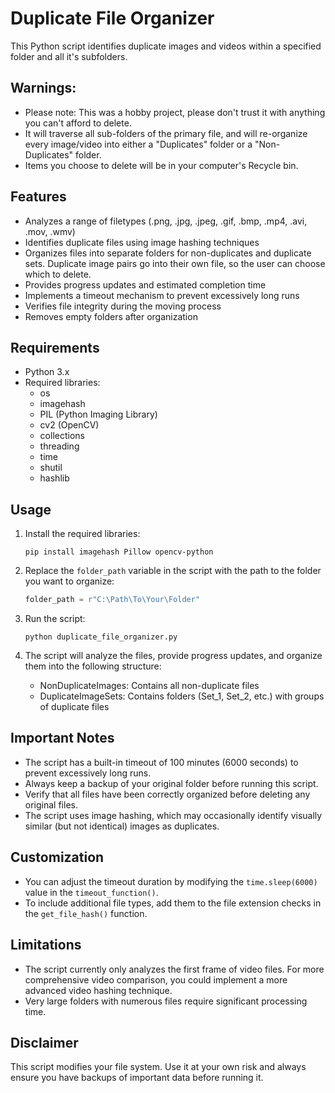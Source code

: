 # Duplicate File Organizer

This Python script identifies duplicate images and videos within a specified folder and all it's subfolders.

## Warnings: 
- Please note: This was a hobby project, please don't trust it with anything you can't afford to delete.
- It will traverse all sub-folders of the primary file, and will re-organize every image/video into either a "Duplicates" folder or a "Non-Duplicates" folder.
- Items you choose to delete will be in your computer's Recycle bin.

## Features

- Analyzes a range of filetypes (.png, .jpg, .jpeg, .gif, .bmp, .mp4, .avi, .mov, .wmv)
- Identifies duplicate files using image hashing techniques
- Organizes files into separate folders for non-duplicates and duplicate sets. Duplicate image pairs go into their own file, so the user can choose which to delete.
- Provides progress updates and estimated completion time
- Implements a timeout mechanism to prevent excessively long runs
- Verifies file integrity during the moving process
- Removes empty folders after organization

## Requirements

- Python 3.x
- Required libraries: 
  - os
  - imagehash
  - PIL (Python Imaging Library)
  - cv2 (OpenCV)
  - collections
  - threading
  - time
  - shutil
  - hashlib

## Usage

1. Install the required libraries:
   ```
   pip install imagehash Pillow opencv-python
   ```

2. Replace the `folder_path` variable in the script with the path to the folder you want to organize:
   ```python
   folder_path = r"C:\Path\To\Your\Folder"
   ```

3. Run the script:
   ```
   python duplicate_file_organizer.py
   ```

4. The script will analyze the files, provide progress updates, and organize them into the following structure:
   - NonDuplicateImages: Contains all non-duplicate files
   - DuplicateImageSets: Contains folders (Set_1, Set_2, etc.) with groups of duplicate files

## Important Notes

- The script has a built-in timeout of 100 minutes (6000 seconds) to prevent excessively long runs.
- Always keep a backup of your original folder before running this script.
- Verify that all files have been correctly organized before deleting any original files.
- The script uses image hashing, which may occasionally identify visually similar (but not identical) images as duplicates.

## Customization

- You can adjust the timeout duration by modifying the `time.sleep(6000)` value in the `timeout_function()`.
- To include additional file types, add them to the file extension checks in the `get_file_hash()` function.

## Limitations

- The script currently only analyzes the first frame of video files. For more comprehensive video comparison, you could implement a more advanced video hashing technique.
- Very large folders with numerous files require significant processing time.

## Disclaimer

This script modifies your file system. Use it at your own risk and always ensure you have backups of important data before running it.
